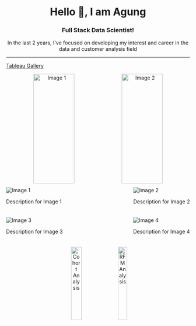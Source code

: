 <div align="center"><h1>Hello 👋, I am Agung</h1></div>

<div align="center"><h3>Full Stack Data Scientist!</h3></div>
<div align="center">In the last 2 years, I've focused on developing my interest and career in the data and customer analysis field</div>

<hr>

[Tableau Gallery](https://public.tableau.com/app/profile/agung.maulana6062/vizzes)
<div align="center" style="display: flex; justify-content: center; gap: 10px; max-width: 100%; margin: 10px;">
  <img src="https://github.com/Agungvpzz/Agungvpzz/assets/48642326/19d275a1-3fb3-4a0a-a764-a377bc9d4eed" alt="Image 1" style="width: 48%; height: 300px;" />
  <img src="https://github.com/Agungvpzz/Agungvpzz/assets/48642326/d091f25a-7ebe-4063-aa97-f41b7d3b4c13" alt="Image 2" style="width: 48%; height: 300px;" />  
</div>


<div style="display: flex; justify-content: space-between; margin-bottom: 20px;">
  <div style="max-width: 45%;">
    <img src="image1.jpg" alt="Image 1">
    <p style="text-align: center;">Description for Image 1</p>
  </div>
  <div style="max-width: 45%;">
    <img src="image2.jpg" alt="Image 2">
    <p style="text-align: center;">Description for Image 2</p>
  </div>
</div>
<div style="display: flex; justify-content: space-between; margin-bottom: 20px;">
  <div style="max-width: 45%;">
    <img src="image3.jpg" alt="Image 3">
    <p style="text-align: center;">Description for Image 3</p>
  </div>
  <div style="max-width: 45%;">
    <img src="image4.jpg" alt="Image 4">
    <p style="text-align: center;">Description for Image 4</p>
  </div>
</div>



<div align="center" style="display: flex; justify-content: center; gap: 10px; max-width: 100%; margin: 10px;">
  <a href="https://cohort-analysis.streamlit.app/" target="_blank">
    <img src="https://github.com/Agungvpzz/Agungvpzz/assets/48642326/2e776527-760c-4d32-ab32-b5761ab50708" alt="Cohort Analysis" style="width: 48%; height: 200px;"/>
  </a>
  <a href="https://rfm-analysis.streamlit.app/" target="_blank">
    <img src="https://github.com/Agungvpzz/Agungvpzz/assets/48642326/6a6b8aeb-5317-4f36-bbc7-7f46a22c853e" alt="RFM Analysis" style="width: 48%; height: 200px;"/>
  </a>
</div>
